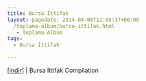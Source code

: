 ```yaml
---
title: Bursa İttifak
layout: pagedate: 2014-04-08T12:05:37+00:00
  /toplama-album/bursa-ittifak.html
   - Toplama Albüm
tags:
  - Bursa İttifak

---
```

<a href="https://cloud.mail.ru/public/bc0bf9685a52/Bursa%20Ittifak%20Complation" target="_blank">[indir]</a> | Bursa İttifak Compilation